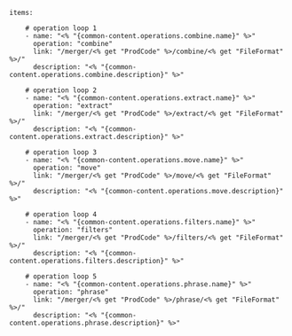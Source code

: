     items: 
          
        # operation loop 1
        - name: "<% "{common-content.operations.combine.name}" %>"
          operation: "combine"
          link: "/merger/<% get "ProdCode" %>/combine/<% get "FileFormat" %>/"
          description: "<% "{common-content.operations.combine.description}" %>"

        # operation loop 2
        - name: "<% "{common-content.operations.extract.name}" %>"
          operation: "extract"
          link: "/merger/<% get "ProdCode" %>/extract/<% get "FileFormat" %>/"
          description: "<% "{common-content.operations.extract.description}" %>"

        # operation loop 3
        - name: "<% "{common-content.operations.move.name}" %>"
          operation: "move"
          link: "/merger/<% get "ProdCode" %>/move/<% get "FileFormat" %>/"
          description: "<% "{common-content.operations.move.description}" %>"

        # operation loop 4
        - name: "<% "{common-content.operations.filters.name}" %>"
          operation: "filters"
          link: "/merger/<% get "ProdCode" %>/filters/<% get "FileFormat" %>/"
          description: "<% "{common-content.operations.filters.description}" %>"

        # operation loop 5
        - name: "<% "{common-content.operations.phrase.name}" %>"
          operation: "phrase"
          link: "/merger/<% get "ProdCode" %>/phrase/<% get "FileFormat" %>/"
          description: "<% "{common-content.operations.phrase.description}" %>"
          
        
          